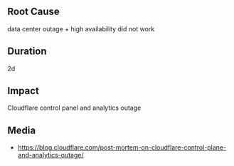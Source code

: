 ## Root Cause

data center outage + high availability did not work

## Duration

2d

## Impact

Cloudflare control panel and analytics outage

## Media

- https://blog.cloudflare.com/post-mortem-on-cloudflare-control-plane-and-analytics-outage/

